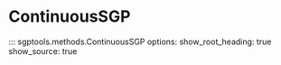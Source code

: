 # ContinuousSGP

::: sgptools.methods.ContinuousSGP
    options:
      show_root_heading: true
      show_source: true